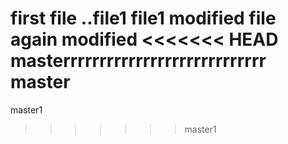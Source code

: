 first file ..file1
file1 modified
file again modified
<<<<<<< HEAD
masterrrrrrrrrrrrrrrrrrrrrrrrrrrr
master
=======
master1
>>>>>>> master1
